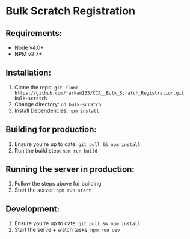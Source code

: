 Bulk Scratch Registration
=========================

Requirements:
------------
+ Node v4.0+
+ NPM v2.7+

Installation:
-------------
1. Clone the repo: `git clone https://github.com/farkam135/CCA__Bulk_Scratch_Registration.git bulk-scratch`
2. Change directory: `cd bulk-scratch`
3. Install Dependencies: `npm install`


Building for production:
------------------------
1. Ensure you're up to date: `git pull && npm install`
2. Run the build step: `npm run build`

Running the server in production:
---------------------------------
1. Follow the steps above for building
2. Start the server: `npm run start`

Development:
------------
1. Ensure you're up to date: `git pull && npm install`
2. Start the serve + watch tasks: `npm run dev`
